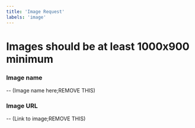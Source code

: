 ```yaml
---
title: 'Image Request'
labels: 'image'
---
```


# Images should be at least 1000x900 minimum

### Image name
-- (Image name here;REMOVE THIS)

### Image URL
-- (Link to image;REMOVE THIS)